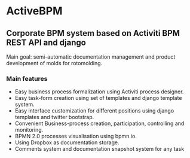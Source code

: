 ActiveBPM
=========
<h2>Corporate BPM system based on Activiti BPM REST API and django</h2>
<p>Main goal: semi-automatic documentation management and product development of molds for rotomolding.</p>
<h3>Main features</h3>
<ul>
<li>Easy business process formalization using Activiti process designer.</li>
<li>Easy task-form creation using set of templates and django template system.</li>
<li>Easy interface customization for different positions using django templates and twitter bootstrap.</li>
<li>Convenient Business-process creation, participation, controlling and monitoring.</li>
<li>BPMN 2.0 processes visualisation using bpmn.io.</li>
<li>Using Dropbox as documentation storage.</li>
<li>Comments system and documentation snapshot system for any task</li>
</ul>
